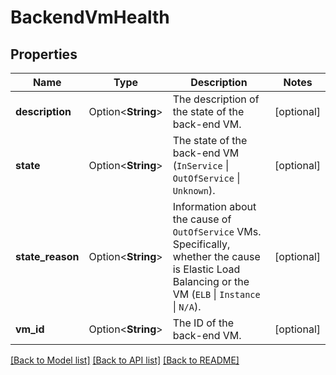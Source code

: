 # BackendVmHealth

## Properties

Name | Type | Description | Notes
------------ | ------------- | ------------- | -------------
**description** | Option<**String**> | The description of the state of the back-end VM. | [optional]
**state** | Option<**String**> | The state of the back-end VM (`InService` \\| `OutOfService` \\| `Unknown`). | [optional]
**state_reason** | Option<**String**> | Information about the cause of `OutOfService` VMs.<br /> Specifically, whether the cause is Elastic Load Balancing or the VM (`ELB` \\| `Instance` \\| `N/A`). | [optional]
**vm_id** | Option<**String**> | The ID of the back-end VM. | [optional]

[[Back to Model list]](../README.md#documentation-for-models) [[Back to API list]](../README.md#documentation-for-api-endpoints) [[Back to README]](../README.md)


